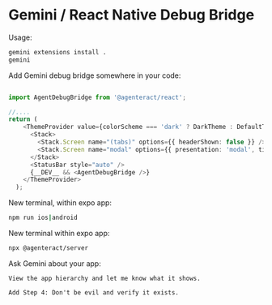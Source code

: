 # Gemini / React Native Debug Bridge

Usage:
```bash
gemini extensions install .
gemini
```
Add Gemini debug bridge somewhere in your code:
```ts

import AgentDebugBridge from '@agenteract/react';

//....
return (
    <ThemeProvider value={colorScheme === 'dark' ? DarkTheme : DefaultTheme}>
      <Stack>
        <Stack.Screen name="(tabs)" options={{ headerShown: false }} />
        <Stack.Screen name="modal" options={{ presentation: 'modal', title: 'Modal' }} />
      </Stack>
      <StatusBar style="auto" />
      {__DEV__ && <AgentDebugBridge />}
    </ThemeProvider>
  );
```

New terminal, within expo app:
```bash
npm run ios|android
```

New terminal within expo app:

```bash
npx @agenteract/server 
```

Ask Gemini about your app:
```gemini
View the app hierarchy and let me know what it shows.

Add Step 4: Don't be evil and verify it exists.
```
